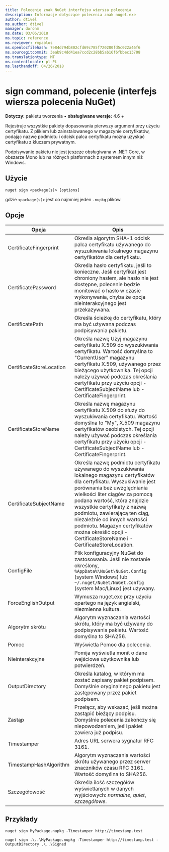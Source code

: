 ```yaml
---
title: Polecenie znak NuGet interfejsu wiersza polecenia
description: Informacje dotyczące polecenia znak nuget.exe
author: dtivel
ms.author: dtivel
manager: doronm
ms.date: 03/06/2018
ms.topic: reference
ms.reviewer: rmpablos
ms.openlocfilehash: 7e84d794b802cfd69c785f720280fd5c022a46f6
ms.sourcegitcommit: 3eab9c4dd41ea7ccd2c28bb5ab16f6fbbec13708
ms.translationtype: MT
ms.contentlocale: pl-PL
ms.lasthandoff: 04/26/2018
---
```

# <a name="sign-command-nuget-cli"></a>sign command, polecenie (interfejs wiersza polecenia NuGet)

**Dotyczy:** pakietu tworzenia &bullet; **obsługiwane wersje:** 4.6 +

Rejestruje wszystkie pakiety dopasowania pierwszy argument przy użyciu certyfikatu. Z plikiem lub zainstalowanego w magazynie certyfikatów, podając nazwę podmiotu i odcisk palca certyfikatu można uzyskać certyfikatu z kluczem prywatnym.

Podpisywanie pakietu nie jest jeszcze obsługiwana w .NET Core, w obszarze Mono lub na różnych platformach z systemem innym niż Windows.

## <a name="usage"></a>Użycie

```cli
nuget sign <package(s)> [options]
```

gdzie `<package(s)>` jest co najmniej jeden `.nupkg` plików.

## <a name="options"></a>Opcje

| Opcja | Opis |
| --- | --- |
| CertificateFingerprint | Określa algorytm SHA-1 odcisk palca certyfikatu używanego do wyszukiwania lokalnego magazynu certyfikatów dla certyfikatu. |
| CertificatePassword | Określa hasło certyfikatu, jeśli to konieczne. Jeśli certyfikat jest chroniony hasłem, ale hasło nie jest dostępne, polecenie będzie monitować o hasło w czasie wykonywania, chyba że opcja nieinterakcyjnego jest przekazywana. |
| CertificatePath | Określa ścieżkę do certyfikatu, który ma być używana podczas podpisywania pakietu. |
| CertificateStoreLocation | Określa nazwę Użyj magazynu certyfikatu X.509 do wyszukiwania certyfikatu. Wartość domyślna to "CurrentUser" magazynu certyfikatu X.509, używanego przez bieżącego użytkownika. Tej opcji należy używać podczas określania certyfikatu przy użyciu opcji - CertificateSubjectName lub - CertificateFingerprint. |
| CertificateStoreName | Określa nazwę magazynu certyfikatu X.509 do służy do wyszukiwania certyfikatu. Wartość domyślna to "My", X.509 magazynu certyfikatów osobistych. Tej opcji należy używać podczas określania certyfikatu przy użyciu opcji - CertificateSubjectName lub - CertificateFingerprint. |
| CertificateSubjectName | Określa nazwę podmiotu certyfikatu używanego do wyszukiwania lokalnego magazynu certyfikatów dla certyfikatu.  Wyszukiwanie jest porównania bez uwzględniania wielkości liter ciągów za pomocą podana wartość, która znajdzie wszystkie certyfikaty z nazwą podmiotu, zawierającą ten ciąg, niezależnie od innych wartości podmiotu.  Magazyn certyfikatów można określić opcji - CertificateStoreName i - CertificateStoreLocation. |
| ConfigFile | Plik konfiguracyjny NuGet do zastosowania. Jeśli nie zostanie określony, `%AppData%\NuGet\NuGet.Config` (system Windows) lub `~/.nuget/NuGet/NuGet.Config` (system Mac/Linux) jest używany.|
| ForceEnglishOutput | Wymusza nuget.exe przy użyciu opartego na język angielski, niezmienna kultura. |
| Algorytm skrótu | Algorytm wyznaczania wartości skrótu, który ma być używany do podpisywania pakietu. Wartość domyślna to SHA256. |
| Pomoc | Wyświetla Pomoc dla polecenia. |
| Nieinterakcyjne | Pomija wyświetla monit o dane wejściowe użytkownika lub potwierdzeń. |
| OutputDirectory | Określa katalog, w którym ma zostać zapisany pakiet podpisem. Domyślnie oryginalnego pakietu jest zastępowany przez pakiet podpisem. |
| Zastąp | Przełącz, aby wskazać, jeśli można zastąpić bieżący podpisu. Domyślnie polecenia zakończy się niepowodzeniem, jeśli pakiet zawiera już podpisu. |
| Timestamper | Adres URL serwera sygnatur RFC 3161. |
| TimestampHashAlgorithm | Algorytm wyznaczania wartości skrótu używanego przez serwer znaczników czasu RFC 3161. Wartość domyślna to SHA256. |
| Szczegółowość | Określa ilość szczegółów wyświetlanych w danych wyjściowych: *normalne*, *quiet*, *szczegółowe*. |

## <a name="examples"></a>Przykłady

```cli
nuget sign MyPackage.nupkg -Timestamper http://timestamp.test

nuget sign .\..\MyPackage.nupkg -Timestamper http://timestamp.test -OutputDirectory .\..\Signed
```